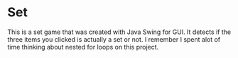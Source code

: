 # Set

This is a set game that was created with Java Swing for GUI. It detects if the three items you clicked is actually a set or not. I remember I spent alot of time thinking about nested for loops on this project. 
